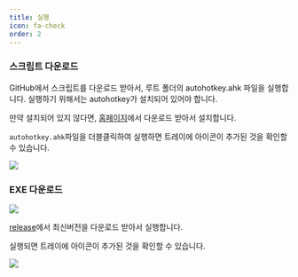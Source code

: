 ```yaml
---
title: 실행
icon: fa-check
order: 2
---
```


### 스크립트 다운로드

GitHub에서 스크립트를 다운로드 받아서, 루트 폴더의 autohotkey.ahk 파일을 실행합니다. 실행하기 위해서는 autohotkey가 설치되어 있어야 합니다.

만약 설치되어 있지 않다면, [홈페이지](https://autohotkey.com/)에서 다운로드 받아서 설치합니다.

`autohotkey.ahk`파일을 더블클릭하여 실행하면 트레이에 아이콘이 추가된 것을 확인할 수 있습니다.

![](https://goo.gl/6zjJai)

### EXE 다운로드

![](https://goo.gl/pG9UNY)

[release](https://github.com/jacegem/ahk_script/releases)에서 최신버전을 다운로드 받아서 실행합니다.

실행되면 트레이에 아이콘이 추가된 것을 확인할 수 있습니다.

![](https://goo.gl/6zjJai)
